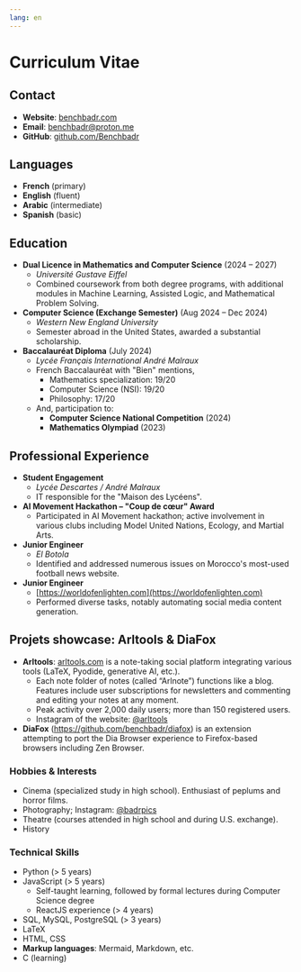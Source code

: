 ```yaml
---
lang: en
---
```


# Curriculum Vitae

## Contact

- **Website**: [benchbadr.com](https://benchbadr.com)
- **Email**: [benchbadr@proton.me](mailto:benchbadr@proton.me)
- **GitHub**: [github.com/Benchbadr](https://github.com/Benchbadr)

## Languages

- **French** (primary)
- **English** (fluent)
- **Arabic** (intermediate)
- **Spanish** (basic)

## Education

- **Dual Licence in Mathematics and Computer Science** (2024 – 2027)
  - *Université Gustave Eiffel*
  - Combined coursework from both degree programs, with additional modules in Machine Learning, Assisted Logic, and Mathematical Problem Solving.
- **Computer Science (Exchange Semester)** (Aug 2024 – Dec 2024)
  - *Western New England University*
  - Semester abroad in the United States, awarded a substantial scholarship.
- **Baccalauréat Diploma** (July 2024)
    - *Lycée Français International André Malraux*
    - French Baccalauréat with "Bien" mentions,
        - Mathematics specialization: 19/20
        - Computer Science (NSI): 19/20
        - Philosophy: 17/20
  - And, participation to:
    - **Computer Science National Competition** (2024)
    - **Mathematics Olympiad** (2023)

## Professional Experience

- **Student Engagement**
  - *Lycée Descartes / André Malraux*
  - IT responsible for the "Maison des Lycéens".
- **AI Movement Hackathon – "Coup de cœur" Award**
  - Participated in AI Movement hackathon; active involvement in various clubs including Model United Nations, Ecology, and Martial Arts.
- **Junior Engineer**
  - *El Botola*
  - Identified and addressed numerous issues on Morocco's most-used football news website.
- **Junior Engineer**
  - [https://worldofenlighten.com](https://worldofenlighten.com)
  - Performed diverse tasks, notably automating social media content generation.

## Projets showcase: Arltools & DiaFox

- **Arltools**: [arltools.com](https://arltools.com) is a note-taking social platform integrating various tools (LaTeX, Pyodide, generative AI, etc.).
	- Each note folder of notes (called “Arlnote”) functions like a blog. Features include user subscriptions for newsletters and commenting and editing your notes at any moment.
	- Peak activity over 2,000 daily users; more than 150 registered users.
	- Instagram of the website: [@arltools](https://instagram.com/arltools)
- **DiaFox** (https://github.com/benchbadr/diafox) is an extension attempting to port the Dia Browser experience to Firefox-based browsers including Zen Browser. 

### Hobbies & Interests

- Cinema (specialized study in high school). Enthusiast of peplums and horror films.
- Photography; Instagram: [@badrpics](https://instagram.com/badrpics)
- Theatre (courses attended in high school and during U.S. exchange).
- History

### Technical Skills

- Python (> 5 years)
- JavaScript (> 5 years)
  - Self-taught learning, followed by formal lectures during Computer Science degree
  - ReactJS experience (> 4 years)
- SQL, MySQL, PostgreSQL (> 3 years)
- LaTeX
- HTML, CSS
- **Markup languages**: Mermaid, Markdown, etc.
- C (learning)
